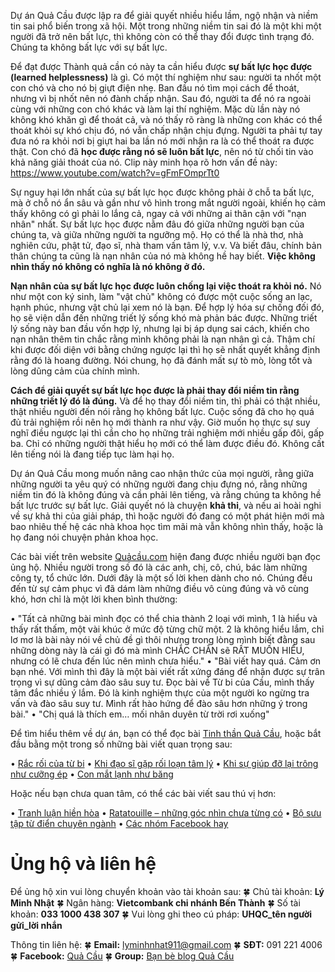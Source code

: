 Dự án Quả Cầu được lập ra để giải quyết nhiều hiểu lầm, ngộ nhận và niềm tin sai phổ biến trong xã hội. Một trong những niềm tin sai đó là một khi một người đã trở nên bất lực, thì không còn có thể thay đổi được tình trạng đó. Chúng ta không bất lực với sự bất lực.

Để đạt được Thành quả cần có này ta cần hiểu được <b>sự bất lực học được (learned helplessness)</b> là gì. Có một thí nghiệm như sau: người ta nhốt một con chó và cho nó bị giựt điện nhẹ. Ban đầu nó tìm mọi cách để thoát, nhưng vì bị nhốt nên nó đành chấp nhận. Sau đó, người ta để nó ra ngoài cùng với những con chó khác và làm lại thí nghiệm. Mặc dù lần này nó không khó khăn gì để thoát cả, và nó thấy rõ ràng là những con khác có thể thoát khỏi sự khó chịu đó, nó vẫn chấp nhận chịu đựng. Người ta phải tự tay đưa nó ra khỏi nơi bị giựt hai ba lần nó mới nhận ra là có thể thoát ra được thật. Con chó đã <b> học được rằng nó sẽ luôn bất lực</b>, nên nó từ chối tin vào khả năng giải thoát của nó. Clip này minh họa rõ hơn vấn đề này: https://www.youtube.com/watch?v=gFmFOmprTt0

Sự nguy hại lớn nhất của sự bất lực học được không phải ở chỗ ta bất lực, mà ở chỗ nó ẩn sâu và gần như vô hình trong mắt người ngoài, khiến họ cảm thấy không có gì phải lo lắng cả, ngay cả với những ai thân cận với "nạn nhân" nhất. Sự bất lực học được nằm đâu đó giữa những người bạn của chúng ta, và giữa những người ta ngưỡng mộ. Họ có thể là nhà thơ, nhà nghiên cứu, phật tử, đạo sĩ, nhà tham vấn tâm lý, v.v. Và biết đâu, chính bản thân chúng ta cũng là nạn nhân của nó mà không hề hay biết. <b>Việc không nhìn thấy nó không có nghĩa là nó không ở đó.</b>

<b>Nạn nhân của sự bất lực học được luôn chống lại việc thoát ra khỏi nó.</b> Nó như một con ký sinh, làm "vật chủ" không có được một cuộc sống an lạc, hạnh phúc, nhưng vật chủ lại xem nó là bạn. Để hợp lý hóa sự chống đối đó, họ sẽ viện dẫn đến những triết lý sống khó mà phản bác được. Những triết lý sống này ban đầu vốn hợp lý, nhưng lại bị áp dụng sai cách, khiến cho nạn nhân thêm tin chắc rằng mình không phải là nạn nhân gì cả. Thậm chí khi được đối diện với bằng chứng ngược lại thì họ sẽ nhất quyết khẳng định rằng đó là hoang đường. Nói chung, họ đã đánh mất sự tò mò, lòng tốt và lòng dũng cảm của chính mình.

<b>Cách để giải quyết sự bất lực học được là phải thay đổi niềm tin rằng những triết lý đó là đúng.</b> Và để họ thay đổi niềm tin, thì phải có thật nhiều, thật nhiều người đến nói rằng họ không bất lực. Cuộc sống đã cho họ quá đủ trải nghiệm rồi nên họ mới thành ra như vậy. Giờ muốn họ thực sự suy nghĩ điều ngược lại thì cần cho họ những trải nghiệm mới nhiều gấp đôi, gấp ba. Chỉ có những người thật hiểu họ mới có thể làm được điều đó. Không cất lên tiếng nói là đang tiếp tục làm hại họ.

Dự án Quả Cầu mong muốn nâng cao nhận thức của mọi người, rằng giữa những người ta yêu quý có những người đang chịu đựng nó, rằng những niềm tin đó là không đúng và cần phải lên tiếng, và rằng chúng ta không hề bất lực trước sự bất lực. Giải quyết nó là chuyện <b>khả thi</b>, và nếu ai hoài nghi về sự khả thi của giải pháp, thì hoặc người đó đang có một phát hiện mới mà bao nhiêu thế hệ các nhà khoa học tìm mãi mà vẫn không nhìn thấy, hoặc là họ đang nói chuyện phản khoa học.

Các bài viết trên website <a href="https://quảcầu.com?utm_source=M%E1%BB%99t%20chi%E1%BA%BFc%20D%C3%BA%20b%C3%A9%20xinh%20%C2%BB%20th%C3%B4ng%20%C4%91i%E1%BB%87p%20truy%E1%BB%81n%20th%C3%B4ng&utm_medium=Homepage&utm_campaign=Gi%E1%BB%9Bi%20thi%E1%BB%87u">Quảcầu.com</a> hiện đang được nhiều người bạn đọc ủng hộ. Nhiều người trong số đó là các anh, chị, cô, chú, bác làm những công ty, tổ chức lớn. Dưới đây là một số lời khen dành cho nó. Chúng đều đến từ sự cảm phục vì đã dám làm những điều vô cùng đúng và vô cùng khó, hơn chỉ là một lời khen bình thường:


• "Tất cả những bài mình đọc có thể chia thành 2 loại với mình, 1 là hiểu và thấy rất thấm, một vài khúc ở mức độ từng chữ một. 2 là không hiểu lắm, chỉ lơ mơ là bài này nói về chủ đề gì thôi nhưng trong lòng mình biết đằng sau những dòng này là cái gì đó mà mình CHẮC CHẮN sẽ RẤT MUỐN HIỂU, nhưng có lẽ chưa đến lúc nên mình chưa hiểu."
• "Bài viết hay quá. Cảm ơn bạn nhé. Với mình thì đây là một bài viết rất xứng đáng để nhận được sự trân trọng vì sự dũng cảm đào sâu suy tư. Đọc bài về Từ bi của Cầu, mình thấy tâm đắc nhiều ý lắm. Đó là kinh nghiệm thực của một người ko ngừng tra vấn và đào sâu suy tư. Mình rất hào hứng để đào sâu hơn những ý trong bài."
• "Chị quá là thích em… mối nhân duyên từ trời rơi xuống"


Để tìm hiểu thêm về dự án, bạn có thể đọc bài <a href="https://quảcầu.com/tinh-than-qua-cau?utm_source=M%E1%BB%99t%20chi%E1%BA%BFc%20D%C3%BA%20b%C3%A9%20xinh%20%C2%BB%20th%C3%B4ng%20%C4%91i%E1%BB%87p%20truy%E1%BB%81n%20th%C3%B4ng&utm_medium=Tinh%20th%E1%BA%A7n%20Qu%E1%BA%A3%20C%E1%BA%A7u&utm_campaign=Gi%E1%BB%9Bi%20thi%E1%BB%87u">Tinh thần Quả Cầu</a>, hoặc bắt đầu bằng một trong số những bài viết quan trọng sau:


• <a href="https://quảcầu.com/rac-roi-cua-tu-bi?utm_source=M%E1%BB%99t%20chi%E1%BA%BFc%20D%C3%BA%20b%C3%A9%20xinh%20%C2%BB%20th%C3%B4ng%20%C4%91i%E1%BB%87p%20truy%E1%BB%81n%20th%C3%B4ng&utm_medium=R%E1%BA%AFc%20r%E1%BB%91i%20c%E1%BB%A7a%20t%E1%BB%AB%20bi&utm_campaign=N%E1%BB%97i%20s%E1%BB%A3%2C%20g%C3%B3c%20nh%C3%ACn%2C%20m%E1%BA%A1nh%20m%E1%BA%BD%2C%20v%C3%A0%20t%E1%BB%AB%20bi">Rắc rối của từ bi</a>
• <a href="https://quảcầu.com/khi-dao-si-gap-roi-loan-tam-ly?utm_source=M%E1%BB%99t%20chi%E1%BA%BFc%20D%C3%BA%20b%C3%A9%20xinh%20%C2%BB%20th%C3%B4ng%20%C4%91i%E1%BB%87p%20truy%E1%BB%81n%20th%C3%B4ng&utm_medium=Khi%20%C4%91%E1%BA%A1o%20s%C4%A9%20g%E1%BA%B7p%20r%E1%BB%91i%20lo%E1%BA%A1n%20t%C3%A2m%20l%C3%BD&utm_campaign=%C4%90%E1%BA%A1o%2C%20t%C3%A2m%20l%C3%BD%20h%E1%BB%8Dc%20nh%E1%BA%ADn%20th%E1%BB%A9c">Khi đạo sĩ gặp rối loạn tâm lý</a>
• <a href="https://quảcầu.com/khi-su-giup-do-lai-trong-nhu-cuong-ep?utm_source=M%E1%BB%99t%20chi%E1%BA%BFc%20D%C3%BA%20b%C3%A9%20xinh%20%C2%BB%20th%C3%B4ng%20%C4%91i%E1%BB%87p%20truy%E1%BB%81n%20th%C3%B4ng&utm_medium=Khi%20s%E1%BB%B1%20gi%C3%BAp%20%C4%91%E1%BB%A1%20l%E1%BA%A1i%20tr%C3%B4ng%20nh%C6%B0%20c%C6%B0%E1%BB%A1ng%20%C3%A9p&utm_campaign=N%E1%BB%97i%20s%E1%BB%A3%2C%20g%C3%B3c%20nh%C3%ACn%2C%20m%E1%BA%A1nh%20m%E1%BA%BD%2C%20v%C3%A0%20t%E1%BB%AB%20bi">Khi sự giúp đỡ lại trông như cưỡng ép</a>
• <a href="https://quảcầu.com/con-mat-lanh-nhu-bang?utm_source=M%E1%BB%99t%20chi%E1%BA%BFc%20D%C3%BA%20b%C3%A9%20xinh%20%C2%BB%20th%C3%B4ng%20%C4%91i%E1%BB%87p%20truy%E1%BB%81n%20th%C3%B4ng&utm_medium=Con%20m%E1%BA%AFt%20l%E1%BA%A1nh%20nh%C6%B0%20b%C4%83ng&utm_campaign=N%E1%BB%97i%20s%E1%BB%A3%2C%20g%C3%B3c%20nh%C3%ACn%2C%20m%E1%BA%A1nh%20m%E1%BA%BD%2C%20v%C3%A0%20t%E1%BB%AB%20bi">Con mắt lạnh như băng</a>


Hoặc nếu bạn chưa quan tâm, có thể các bài viết sau thú vị hơn:


• <a href="https://quảcầu.com/tranh-luan-hien-hoa?utm_source=M%E1%BB%99t%20chi%E1%BA%BFc%20D%C3%BA%20b%C3%A9%20xinh%20%C2%BB%20th%C3%B4ng%20%C4%91i%E1%BB%87p%20truy%E1%BB%81n%20th%C3%B4ng&utm_medium=Tranh%20lu%E1%BA%ADn%20hi%E1%BB%81n%20h%C3%B2a&utm_campaign=N%E1%BB%97i%20s%E1%BB%A3%2C%20g%C3%B3c%20nh%C3%ACn%2C%20m%E1%BA%A1nh%20m%E1%BA%BD%2C%20v%C3%A0%20t%E1%BB%AB%20bi">Tranh luận hiền hòa</a>
• <a href="https://quảcầu.com/ratatouille?utm_source=M%E1%BB%99t%20chi%E1%BA%BFc%20D%C3%BA%20b%C3%A9%20xinh%20%C2%BB%20th%C3%B4ng%20%C4%91i%E1%BB%87p%20truy%E1%BB%81n%20th%C3%B4ng&utm_medium=Ratatouille&utm_campaign=S%C3%A1ch%2C%20th%C6%A1%2C%20phim">Ratatouille – những góc nhìn chưa từng có</a>
• <a href="https://quảcầu.com/tu-dien-chuyen-nganh?utm_source=M%E1%BB%99t%20chi%E1%BA%BFc%20D%C3%BA%20b%C3%A9%20xinh%20%C2%BB%20th%C3%B4ng%20%C4%91i%E1%BB%87p%20truy%E1%BB%81n%20th%C3%B4ng&utm_medium=T%E1%BB%AB%20%C4%91i%E1%BB%83n%20chuy%C3%AAn%20ng%C3%A0nh&utm_campaign=L%C3%A0m%20vi%E1%BB%87c%20hi%E1%BB%87u%20qu%E1%BA%A3">Bộ sưu tập từ điển chuyên ngành</a>
• <a href="https://quảcầu.com/cac-nhom-facebook-hay?utm_source=M%E1%BB%99t%20chi%E1%BA%BFc%20D%C3%BA%20b%C3%A9%20xinh%20%C2%BB%20th%C3%B4ng%20%C4%91i%E1%BB%87p%20truy%E1%BB%81n%20th%C3%B4ng&utm_medium=Nh%C3%B3m%20Facebook%20hay&utm_campaign=L%C3%A0m%20vi%E1%BB%87c%20hi%E1%BB%87u%20qu%E1%BA%A3">Các nhóm Facebook hay</a>


<h1>Ủng hộ và liên hệ</h1>

Để ủng hộ xin vui lòng chuyển khoản vào tài khoản sau:
🍀 Chủ tài khoản: <b> Lý Minh Nhật</b>
🍀 Ngân hàng: <b> Vietcombank chi nhánh Bến Thành</b>
🍀 Số tài khoản: <b>033 1000 438 307</b>
🍀 Vui lòng ghi theo cú pháp: <b>UHQC_tên người gửi_lời nhắn</b>

Thông tin liên hệ:
🍀 <b>Email:</b> lyminhnhat911@gmail.com
🍀 <b>SĐT:</b> 091 221 4006
🍀 <b>Facebook:</b> <a href="https://www.facebook.com/qua.cau.the.sphere">Quả Cầu</a>
🍀 <b>Group:</b> <a href="https://www.facebook.com/groups/483570462348428/">Bạn bè blog Quả Cầu</a>
